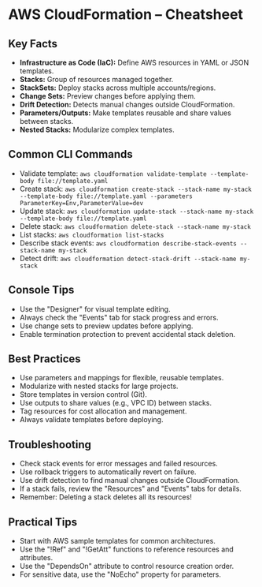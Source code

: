 # AWS CloudFormation – Cheatsheet

## Key Facts
- **Infrastructure as Code (IaC):** Define AWS resources in YAML or JSON templates.
- **Stacks:** Group of resources managed together.
- **StackSets:** Deploy stacks across multiple accounts/regions.
- **Change Sets:** Preview changes before applying them.
- **Drift Detection:** Detects manual changes outside CloudFormation.
- **Parameters/Outputs:** Make templates reusable and share values between stacks.
- **Nested Stacks:** Modularize complex templates.

## Common CLI Commands
- Validate template: `aws cloudformation validate-template --template-body file://template.yaml`
- Create stack: `aws cloudformation create-stack --stack-name my-stack --template-body file://template.yaml --parameters ParameterKey=Env,ParameterValue=dev`
- Update stack: `aws cloudformation update-stack --stack-name my-stack --template-body file://template.yaml`
- Delete stack: `aws cloudformation delete-stack --stack-name my-stack`
- List stacks: `aws cloudformation list-stacks`
- Describe stack events: `aws cloudformation describe-stack-events --stack-name my-stack`
- Detect drift: `aws cloudformation detect-stack-drift --stack-name my-stack`

## Console Tips
- Use the "Designer" for visual template editing.
- Always check the "Events" tab for stack progress and errors.
- Use change sets to preview updates before applying.
- Enable termination protection to prevent accidental stack deletion.

## Best Practices
- Use parameters and mappings for flexible, reusable templates.
- Modularize with nested stacks for large projects.
- Store templates in version control (Git).
- Use outputs to share values (e.g., VPC ID) between stacks.
- Tag resources for cost allocation and management.
- Always validate templates before deploying.

## Troubleshooting
- Check stack events for error messages and failed resources.
- Use rollback triggers to automatically revert on failure.
- Use drift detection to find manual changes outside CloudFormation.
- If a stack fails, review the "Resources" and "Events" tabs for details.
- Remember: Deleting a stack deletes all its resources!

## Practical Tips
- Start with AWS sample templates for common architectures.
- Use the "!Ref" and "!GetAtt" functions to reference resources and attributes.
- Use the "DependsOn" attribute to control resource creation order.
- For sensitive data, use the "NoEcho" property for parameters.
